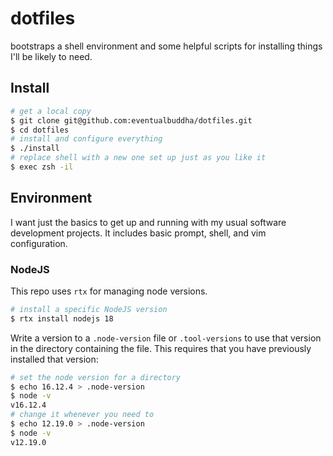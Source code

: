 # dotfiles

bootstraps a shell environment and some helpful scripts for installing things I'll be likely to need.

## Install

```sh
# get a local copy
$ git clone git@github.com:eventualbuddha/dotfiles.git
$ cd dotfiles
# install and configure everything
$ ./install
# replace shell with a new one set up just as you like it
$ exec zsh -il
```

## Environment

I want just the basics to get up and running with my usual software development projects. It includes basic prompt, shell, and vim configuration.

### NodeJS

This repo uses `rtx` for managing node versions.

```sh
# install a specific NodeJS version
$ rtx install nodejs 18
```

Write a version to a `.node-version` file or `.tool-versions` to use that
version in the directory containing the file. This requires that you have
previously installed that version:

```sh
# set the node version for a directory
$ echo 16.12.4 > .node-version
$ node -v
v16.12.4
# change it whenever you need to
$ echo 12.19.0 > .node-version
$ node -v
v12.19.0
```
